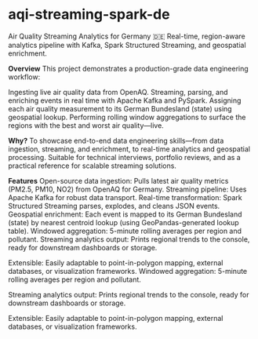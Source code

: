 # aqi-streaming-spark-de

Air Quality Streaming Analytics for Germany 🇩🇪
Real-time, region-aware analytics pipeline with Kafka, Spark Structured Streaming, and geospatial enrichment.

**Overview**
This project demonstrates a production-grade data engineering workflow:

Ingesting live air quality data from OpenAQ.
Streaming, parsing, and enriching events in real time with Apache Kafka and PySpark.
Assigning each air quality measurement to its German Bundesland (state) using geospatial lookup.
Performing rolling window aggregations to surface the regions with the best and worst air quality—live.

**Why?**
To showcase end-to-end data engineering skills—from data ingestion, streaming, and enrichment, to real-time analytics and geospatial processing. Suitable for technical interviews, portfolio reviews, and as a practical reference for scalable streaming solutions.

**Features**
Open-source data ingestion: Pulls latest air quality metrics (PM2.5, PM10, NO2) from OpenAQ for Germany.
Streaming pipeline: Uses Apache Kafka for robust data transport.
Real-time transformation: Spark Structured Streaming parses, explodes, and cleans JSON events.
Geospatial enrichment: Each event is mapped to its German Bundesland (state) by nearest centroid lookup (using GeoPandas-generated lookup table).
Windowed aggregation: 5-minute rolling averages per region and pollutant.
Streaming analytics output: Prints regional trends to the console, ready for downstream dashboards or storage.

Extensible: Easily adaptable to point-in-polygon mapping, external databases, or visualization frameworks.
Windowed aggregation: 5-minute rolling averages per region and pollutant.

Streaming analytics output: Prints regional trends to the console, ready for downstream dashboards or storage.

Extensible: Easily adaptable to point-in-polygon mapping, external databases, or visualization frameworks.
